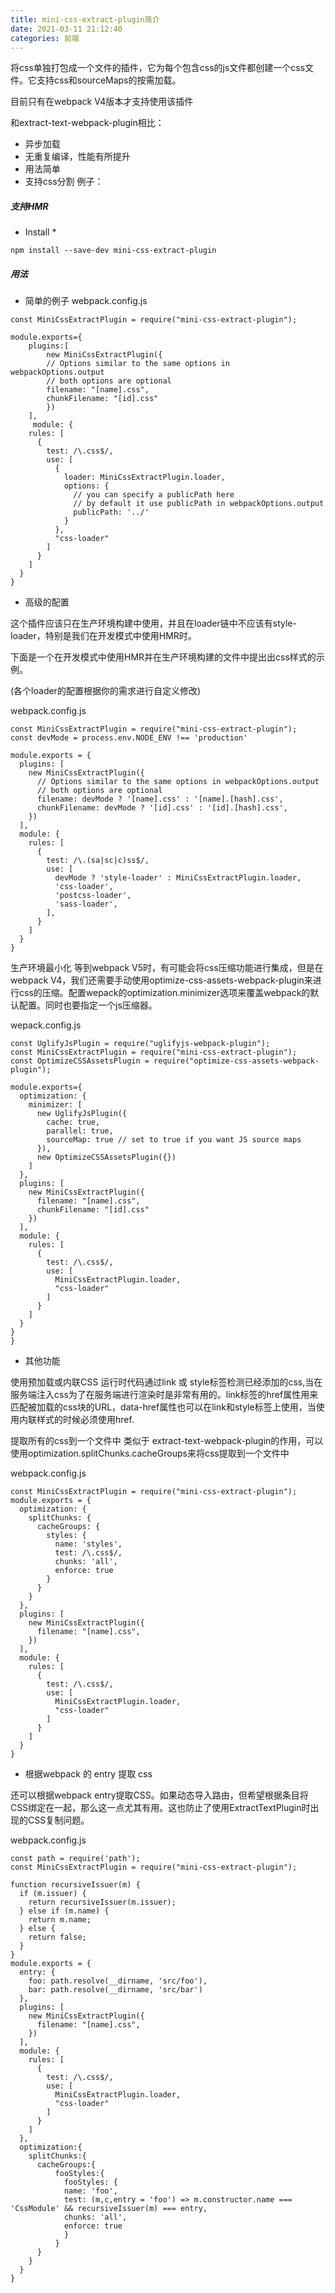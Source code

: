 ```yaml
---
title: mini-css-extract-plugin简介
date: 2021-03-11 21:12:40
categories: 前端
---
```


将css单独打包成一个文件的插件，它为每个包含css的js文件都创建一个css文件。它支持css和sourceMaps的按需加载。

目前只有在webpack V4版本才支持使用该插件

和extract-text-webpack-plugin相比：

- 异步加载
- 无重复编译，性能有所提升
- 用法简单
- 支持css分割
例子：

##### 支持HMR
* Install *
```
npm install --save-dev mini-css-extract-plugin
 ```
##### 用法
- 简单的例子
webpack.config.js
```
const MiniCssExtractPlugin = require("mini-css-extract-plugin");

module.exports={
    plugins:[
        new MiniCssExtractPlugin({
        // Options similar to the same options in webpackOptions.output
        // both options are optional
        filename: "[name].css",
        chunkFilename: "[id].css"
        })
    ],
     module: {
    rules: [
      {
        test: /\.css$/,
        use: [
          {
            loader: MiniCssExtractPlugin.loader,
            options: {
              // you can specify a publicPath here
              // by default it use publicPath in webpackOptions.output
              publicPath: '../'
            }
          },
          "css-loader"
        ]
      }
    ]
  }
}
```
- 高级的配置

这个插件应该只在生产环境构建中使用，并且在loader链中不应该有style-loader，特别是我们在开发模式中使用HMR时。

下面是一个在开发模式中使用HMR并在生产环境构建的文件中提出出css样式的示例。

(各个loader的配置根据你的需求进行自定义修改)

webpack.config.js
```
const MiniCssExtractPlugin = require("mini-css-extract-plugin");
const devMode = process.env.NODE_ENV !== 'production'

module.exports = {
  plugins: [
    new MiniCssExtractPlugin({
      // Options similar to the same options in webpackOptions.output
      // both options are optional
      filename: devMode ? '[name].css' : '[name].[hash].css',
      chunkFilename: devMode ? '[id].css' : '[id].[hash].css',
    })
  ],
  module: {
    rules: [
      {
        test: /\.(sa|sc|c)ss$/,
        use: [
          devMode ? 'style-loader' : MiniCssExtractPlugin.loader,
          'css-loader',
          'postcss-loader',
          'sass-loader',
        ],
      }
    ]
  }
}
```
生产环境最小化
等到webpack V5时，有可能会将css压缩功能进行集成，但是在webpack V4，我们还需要手动使用optimize-css-assets-webpack-plugin来进行css的压缩。配置wepack的optimization.minimizer选项来覆盖webpack的默认配置。同时也要指定一个js压缩器。

wepack.config.js
```
const UglifyJsPlugin = require("uglifyjs-webpack-plugin");
const MiniCssExtractPlugin = require("mini-css-extract-plugin");
const OptimizeCSSAssetsPlugin = require("optimize-css-assets-webpack-plugin");

module.exports={
  optimization: {
    minimizer: [
      new UglifyJsPlugin({
        cache: true,
        parallel: true,
        sourceMap: true // set to true if you want JS source maps
      }),
      new OptimizeCSSAssetsPlugin({})
    ]
  },
  plugins: [
    new MiniCssExtractPlugin({
      filename: "[name].css",
      chunkFilename: "[id].css"
    })
  ],
  module: {
    rules: [
      {
        test: /\.css$/,
        use: [
          MiniCssExtractPlugin.loader,
          "css-loader"
        ]
      }
    ]
  }
}
}
```
- 其他功能

使用预加载或内联CSS
运行时代码通过link 或 style标签检测已经添加的css,当在服务端注入css为了在服务端进行渲染时是非常有用的。link标签的href属性用来匹配被加载的css块的URL，data-href属性也可以在link和style标签上使用，当使用内联样式的时候必须使用href.

提取所有的css到一个文件中
类似于 extract-text-webpack-plugin的作用，可以使用optimization.splitChunks.cacheGroups来将css提取到一个文件中

webpack.config.js
```
const MiniCssExtractPlugin = require("mini-css-extract-plugin");
module.exports = {
  optimization: {
    splitChunks: {
      cacheGroups: {
        styles: {
          name: 'styles',
          test: /\.css$/,
          chunks: 'all',
          enforce: true
        }
      }
    }
  },
  plugins: [
    new MiniCssExtractPlugin({
      filename: "[name].css",
    })
  ],
  module: {
    rules: [
      {
        test: /\.css$/,
        use: [
          MiniCssExtractPlugin.loader,
          "css-loader"
        ]
      }
    ]
  }
}
```
- 根据webpack 的 entry 提取 css

还可以根据webpack entry提取CSS。如果动态导入路由，但希望根据条目将CSS绑定在一起，那么这一点尤其有用。这也防止了使用ExtractTextPlugin时出现的CSS复制问题。

webpack.config.js
```
const path = require('path');
const MiniCssExtractPlugin = require("mini-css-extract-plugin");

function recursiveIssuer(m) {
  if (m.issuer) {
    return recursiveIssuer(m.issuer);
  } else if (m.name) {
    return m.name;
  } else {
    return false;
  }
}
module.exports = {
  entry: {
    foo: path.resolve(__dirname, 'src/foo'),
    bar: path.resolve(__dirname, 'src/bar')
  },  
  plugins: [
    new MiniCssExtractPlugin({
      filename: "[name].css",
    })
  ],
  module: {
    rules: [
      {
        test: /\.css$/,
        use: [
          MiniCssExtractPlugin.loader,
          "css-loader"
        ]
      }
    ]
  },
  optimization:{
    splitChunks:{
      cacheGroups:{
          fooStyles:{
            fooStyles: {
            name: 'foo',
            test: (m,c,entry = 'foo') => m.constructor.name === 'CssModule' && recursiveIssuer(m) === entry,
            chunks: 'all',
            enforce: true
            }
          }
      }
    }  
  }
}
```
